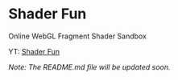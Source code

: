 # Shader Fun
Online WebGL Fragment Shader Sandbox

YT: [Shader Fun](https://www.youtube.com/watch?v=qiHXE78VmFA)

_Note: The README.md file will be updated soon._
